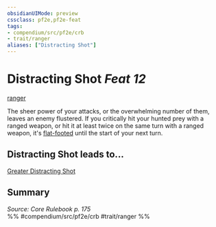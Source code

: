 ```yaml
---
obsidianUIMode: preview
cssclass: pf2e,pf2e-feat
tags:
- compendium/src/pf2e/crb
- trait/ranger
aliases: ["Distracting Shot"]
---
```

# Distracting Shot  *Feat 12*  
[ranger](../../rules/traits/ranger.md)  


The sheer power of your attacks, or the overwhelming number of them, leaves an enemy flustered. If you critically hit your hunted prey with a ranged weapon, or hit it at least twice on the same turn with a ranged weapon, it's [flat-footed](../../rules/conditions.md#Flat-footed) until the start of your next turn.

## Distracting Shot leads to...

[Greater Distracting Shot](greater-distracting-shot.md)

## Summary

*Source: Core Rulebook p. 175*  
%% #compendium/src/pf2e/crb #trait/ranger %%